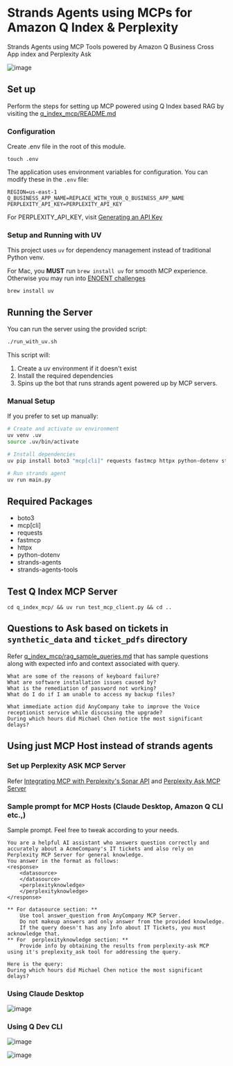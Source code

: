 # Strands Agents using MCPs for Amazon Q Index & Perplexity 

Strands Agents using MCP Tools powered by Amazon Q Business Cross App index and Perplexity Ask

![image](https://github.com/user-attachments/assets/3e9d9ec5-178d-4778-80be-0e9699e726ca)

## Set up

Perform the steps for setting up MCP powered using Q Index based RAG by visiting the [q_index_mcp/README.md](q_index_mcp/README.md)



### Configuration

Create .env file in the root of this module.

```shell
touch .env
```

The application uses environment variables for configuration. You can modify these in the `.env` file:

```
REGION=us-east-1
Q_BUSINESS_APP_NAME=REPLACE_WITH_YOUR_Q_BUSINESS_APP_NAME
PERPLEXITY_API_KEY=PERPLEXITY_API_KEY
```

For PERPLEXITY_API_KEY, visit [Generating an API Key](https://docs.perplexity.ai/guides/getting-started#generating-an-api-key)

### Setup and Running with UV

This project uses `uv` for dependency management instead of traditional Python venv.

For Mac, you **MUST** run `brew install uv` for smooth MCP experience. Otherwise you may run into [ENOENT challenges](https://github.com/orgs/modelcontextprotocol/discussions/20)

```shell
brew install uv
```

## Running the Server

You can run the server using the provided script:

```bash
./run_with_uv.sh
```

This script will:
1. Create a uv environment if it doesn't exist
2. Install the required dependencies
3. Spins up the bot that runs strands agent powered up by MCP servers.

### Manual Setup

If you prefer to set up manually:

```bash
# Create and activate uv environment
uv venv .uv
source .uv/bin/activate

# Install dependencies
uv pip install boto3 "mcp[cli]" requests fastmcp httpx python-dotenv strands-agents strands-agents-tools

# Run strands agent
uv run main.py
```

## Required Packages

- boto3
- mcp[cli]
- requests
- fastmcp
- httpx
- python-dotenv
- strands-agents
- strands-agents-tools

## Test Q Index MCP Server

```shell
cd q_index_mcp/ && uv run test_mcp_client.py && cd ..
```

## Questions to Ask based on tickets in `synthetic_data` and `ticket_pdfs` directory

Refer [q_index_mcp/rag_sample_queries.md](q_index_mcp/rag_sample_queries.md) that has sample questions along with expected info and context associated with query.

```text
What are some of the reasons of keyboard failure?
What are software installation issues caused by?
What is the remediation of password not working?
What do I do if I am unable to access my backup files?

What immediate action did AnyCompany take to improve the Voice receptionist service while discussing the upgrade?
During which hours did Michael Chen notice the most significant delays?
```

## Using just MCP Host instead of strands agents

### Set up Perplexity ASK MCP Server

Refer [Integrating MCP with Perplexity's Sonar API](https://docs.perplexity.ai/guides/mcp-server) and [Perplexity Ask MCP Server](https://github.com/ppl-ai/modelcontextprotocol/tree/main)

### Sample prompt for MCP Hosts (Claude Desktop, Amazon Q CLI etc.,)

Sample prompt. Feel free to tweak according to your needs.

```text
You are a helpful AI assistant who answers question correctly and accurately about a AcmeCompany's IT tickets and also rely on Perplexity MCP Server for general knowledge.
You answer in the format as follows:
<response>
    <datasource> 
    </datasource>
    <perplexityknowledge> 
    </perplexityknowledge>
</response>

** For datasource section: **
    Use tool answer_question from AnyCompany MCP Server.
    Do not makeup answers and only answer from the provided knowledge. 
    If the query doesn't has any Info about IT Tickets, you must acknowledge that. 
** For  perplexityknowledge section: **
    Provide info by obtaining the results from perplexity-ask MCP using it's preplexity_ask tool for addressing the query.

Here is the query:
During which hours did Michael Chen notice the most significant delays?
```

### Using Claude Desktop

![image](https://github.com/user-attachments/assets/a4899220-a7f1-4fcc-b47a-29b8eaf34ea9)

### Using Q Dev CLI

![image](https://github.com/user-attachments/assets/b8a147a3-8052-4b64-b8f8-064bf91c8601)

![image](https://github.com/user-attachments/assets/4df4189c-c3ee-4b45-adb8-5437ec219151)


